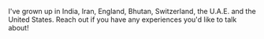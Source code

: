 I've grown up in India, Iran, England, Bhutan, Switzerland, the U.A.E. and the United States. Reach out if you have any experiences you'd like to talk about!
